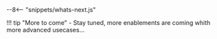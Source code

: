 --8<-- "snippets/whats-next.js"
<!--TODO: Optional page, delete if desired -->
!!! tip "More to come"
    - Stay tuned, more enablements are coming whith more advanced usecases...

